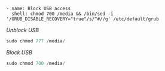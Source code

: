     - name: Block USB access
      shell: chmod 700 /media && /bin/sed -i '/GRUB_DISABLE_RECOVERY="true"/s/^#//g' /etc/default/grub


*Unblock USB*
``` d
sudo chmod 777 /media/
```

*Block USB*
``` d
sudo chmod 700 /media/
```
